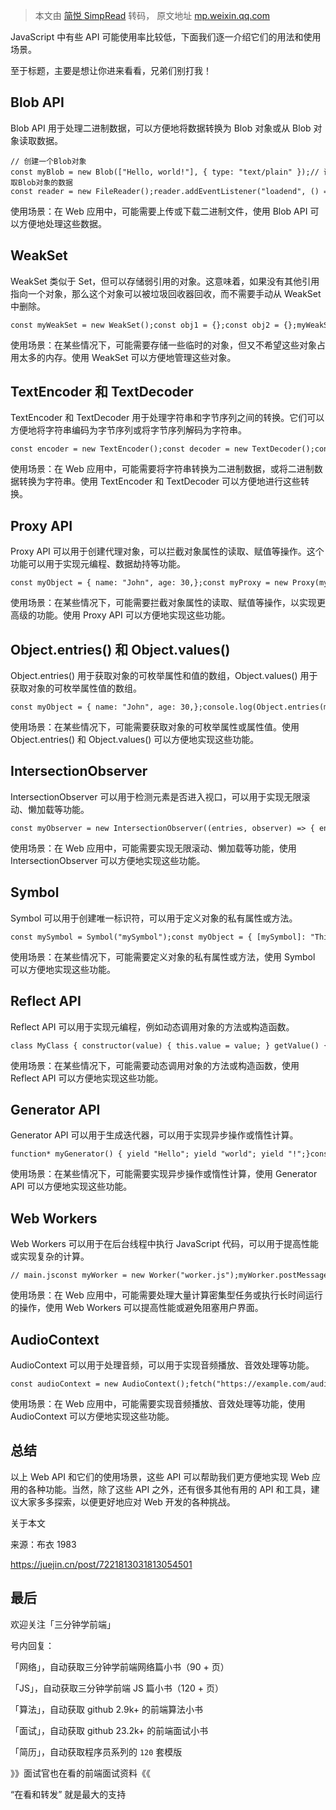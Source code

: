 > 本文由 [简悦 SimpRead](http://ksria.com/simpread/) 转码， 原文地址 [mp.weixin.qq.com](https://mp.weixin.qq.com/s/hFKBZCodD9vtHbWEYESqFA)

JavaScript 中有些 API 可能使用率比较低，下面我们逐一介绍它们的用法和使用场景。

至于标题，主要是想让你进来看看，兄弟们别打我！

Blob API
--------

Blob API 用于处理二进制数据，可以方便地将数据转换为 Blob 对象或从 Blob 对象读取数据。

```
// 创建一个Blob对象const myBlob = new Blob(["Hello, world!"], { type: "text/plain" });// 读取Blob对象的数据const reader = new FileReader();reader.addEventListener("loadend", () => { console.log(reader.result);});reader.readAsText(myBlob);
```

使用场景：在 Web 应用中，可能需要上传或下载二进制文件，使用 Blob API 可以方便地处理这些数据。

WeakSet
-------

WeakSet 类似于 Set，但可以存储弱引用的对象。这意味着，如果没有其他引用指向一个对象，那么这个对象可以被垃圾回收器回收，而不需要手动从 WeakSet 中删除。

```
const myWeakSet = new WeakSet();const obj1 = {};const obj2 = {};myWeakSet.add(obj1);myWeakSet.add(obj2);console.log(myWeakSet.has(obj1)); // trueobj1 = null;console.log(myWeakSet.has(obj1)); // false
```

使用场景：在某些情况下，可能需要存储一些临时的对象，但又不希望这些对象占用太多的内存。使用 WeakSet 可以方便地管理这些对象。

TextEncoder 和 TextDecoder
-------------------------

TextEncoder 和 TextDecoder 用于处理字符串和字节序列之间的转换。它们可以方便地将字符串编码为字节序列或将字节序列解码为字符串。

```
const encoder = new TextEncoder();const decoder = new TextDecoder();const myString = "Hello, world!";const myBuffer = encoder.encode(myString);console.log(myBuffer); // Uint8Array(13) [72, 101, 108, 108, 111, 44, 32, 119, 111, 114, 108, 100, 33]const decodedString = decoder.decode(myBuffer);console.log(decodedString); // "Hello, world!"
```

使用场景：在 Web 应用中，可能需要将字符串转换为二进制数据，或将二进制数据转换为字符串。使用 TextEncoder 和 TextDecoder 可以方便地进行这些转换。

Proxy API
---------

Proxy API 可以用于创建代理对象，可以拦截对象属性的读取、赋值等操作。这个功能可以用于实现元编程、数据劫持等功能。

```
const myObject = { name: "John", age: 30,};const myProxy = new Proxy(myObject, { get(target, property) { console.log(`Getting property ${property}`); return target[property]; }, set(target, property, value) { console.log(`Setting property ${property} to ${value}`); target[property] = value; },});console.log(myProxy.name); // "John"myProxy.age = 31; // Setting property age to 31
```

使用场景：在某些情况下，可能需要拦截对象属性的读取、赋值等操作，以实现更高级的功能。使用 Proxy API 可以方便地实现这些功能。

Object.entries() 和 Object.values()
----------------------------------

Object.entries() 用于获取对象的可枚举属性和值的数组，Object.values() 用于获取对象的可枚举属性值的数组。

```
const myObject = { name: "John", age: 30,};console.log(Object.entries(myObject)); // [["name", "John"], ["age", 30]]console.log(Object.values(myObject)); // ["John", 30]
```

使用场景：在某些情况下，可能需要获取对象的可枚举属性或属性值。使用 Object.entries() 和 Object.values() 可以方便地实现这些功能。

IntersectionObserver
--------------------

IntersectionObserver 可以用于检测元素是否进入视口，可以用于实现无限滚动、懒加载等功能。

```
const myObserver = new IntersectionObserver((entries, observer) => { entries.forEach((entry) => { if (entry.isIntersecting) { console.log(`${entry.target.id} is now visible`); observer.unobserve(entry.target); } });});const myElement = document.getElementById("myElement");myObserver.observe(myElement);
```

使用场景：在 Web 应用中，可能需要实现无限滚动、懒加载等功能，使用 IntersectionObserver 可以方便地实现这些功能。

Symbol
------

Symbol 可以用于创建唯一标识符，可以用于定义对象的私有属性或方法。

```
const mySymbol = Symbol("mySymbol");const myObject = { [mySymbol]: "This is a private property", publicProperty: "This is a public property",};console.log(myObject[mySymbol]); // "This is a private property"console.log(myObject.publicProperty); // "This is a public property"
```

使用场景：在某些情况下，可能需要定义对象的私有属性或方法，使用 Symbol 可以方便地实现这些功能。

Reflect API
-----------

Reflect API 可以用于实现元编程，例如动态调用对象的方法或构造函数。

```
class MyClass { constructor(value) { this.value = value; } getValue() { return this.value; }}const myObject = Reflect.construct(MyClass, ["Hello, world!"]);const myMethod = Reflect.get(myObject, "getValue");const myValue = myMethod.call(myObject);console.log(myValue); // "Hello, world!"
```

使用场景：在某些情况下，可能需要动态调用对象的方法或构造函数，使用 Reflect API 可以方便地实现这些功能。

Generator API
-------------

Generator API 可以用于生成迭代器，可以用于实现异步操作或惰性计算。

```
function* myGenerator() { yield "Hello"; yield "world"; yield "!";}const myIterator = myGenerator();console.log(myIterator.next().value); // "Hello"console.log(myIterator.next().value); // "world"console.log(myIterator.next().value); // "!"
```

使用场景：在某些情况下，可能需要实现异步操作或惰性计算，使用 Generator API 可以方便地实现这些功能。

Web Workers
-----------

Web Workers 可以用于在后台线程中执行 JavaScript 代码，可以用于提高性能或实现复杂的计算。

```
// main.jsconst myWorker = new Worker("worker.js");myWorker.postMessage("Hello, worker!");myWorker.onmessage = (event) => { console.log(`Message received from worker: ${event.data}`);};// worker.jsonmessage = (event) => { console.log(`Message received in worker: ${event.data}`); postMessage("Hello, main!");};
```

使用场景：在 Web 应用中，可能需要处理大量计算密集型任务或执行长时间运行的操作，使用 Web Workers 可以提高性能或避免阻塞用户界面。

AudioContext
------------

AudioContext 可以用于处理音频，可以用于实现音频播放、音效处理等功能。

```
const audioContext = new AudioContext();fetch("https://example.com/audio.mp3") .then((response) => response.arrayBuffer()) .then((arrayBuffer) => audioContext.decodeAudioData(arrayBuffer)) .then((audioBuffer) => { const source = audioContext.createBufferSource(); source.buffer = audioBuffer; source.connect(audioContext.destination); source.start(); });
```

使用场景：在 Web 应用中，可能需要实现音频播放、音效处理等功能，使用 AudioContext 可以方便地实现这些功能。

总结
--

以上 Web API 和它们的使用场景，这些 API 可以帮助我们更方便地实现 Web 应用的各种功能。当然，除了这些 API 之外，还有很多其他有用的 API 和工具，建议大家多多探索，以便更好地应对 Web 开发的各种挑战。

关于本文  

来源：布衣 1983

https://juejin.cn/post/7221813031813054501

最后
--

欢迎关注「三分钟学前端」

号内回复：  

「网络」，自动获取三分钟学前端网络篇小书（90 + 页）

「JS」，自动获取三分钟学前端 JS 篇小书（120 + 页）

「算法」，自动获取 github 2.9k+ 的前端算法小书

「面试」，自动获取 github 23.2k+ 的前端面试小书

「简历」，自动获取程序员系列的 `120` 套模版

》》面试官也在看的前端面试资料《《  

“在看和转发” 就是最大的支持